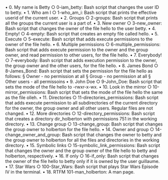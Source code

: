 • 0. My name is Betty
	○ 0-iam_betty: Bash script that changes the user ID to betty.
• 1. Who am I
	○ 1-who_am_i: Bash script that prints the effective userid of the current user.
• 2. Groups
	○ 2-groups: Bash script that prints all the groups the current user is a part of.
• 3. New owner
	○ 3-new_owner: Bash script that changes the owner of the file hello to the user betty.
• 4. Empty!
	○ 4-empty: Bash script that creates an empty file called hello.
• 5. Execute
	○ 5-execute: Bash script that adds execute permissions to the owner of the file hello.
• 6. Multiple permissions
	○ 6-multiple_permissions: Bash script that adds execute permission to the owner and the group owner, and read permission to other users, for the file hello.
• 7. Everybody!
	○ 7-everybody: Bash script that adds execution permission to the owner, the group owner and the other users, for the file hello.
• 8. James Bond
	○ 8-James_Bond: Bash script that sets the permission for the file hello as follows:
		§ Owner - no permission at all
		§ Group - no permission at all
		§ Other users - all permissoins
• 9. John Doe
	○ 9-John_Doe: Bash script that sets the mode of the file hello to -rwxr-x-wx.
• 10. Look in the mirror
	○ 10-mirror_permissions: Bash script that sets the mode of the file hello the same as the file olleh.
• 11. Directories
	○ 11-directories_permissions: Bash script that adds execute permission to all subdirectories of the current directory for the owner, the group owner and all other users. Regular files are not changed.
• 12. More directories
	○ 12-directory_permissions: Bash script that creates a directory dir_holberton with permissions 751 in the working directory.
• 13. Change group
	○ 13-change_group: Bash script that changes the group owner to holberton for the file hello.
• 14. Owner and group
	○ 14-change_owner_and_group: Bash script that changes the owner to betty and the group owner to holberton for all the files and directories in the working directory.
• 15. Symbolic links
	○ 15-symbolic_link_permissions: Bash script that changes the owner and the group owner of the file hello to betty and holberton, respectively.
• 16. If only
	○ 16-if_only: Bash script that changes the owner of the file hello to betty only if it is owned by the user guillaume.
• 17. Star Wars
	○ 100-Star_Wars: Bash script that plays Star Wars Episode IV in the terminal.
• 18. RTFM
101-man_holberton: A man page.
